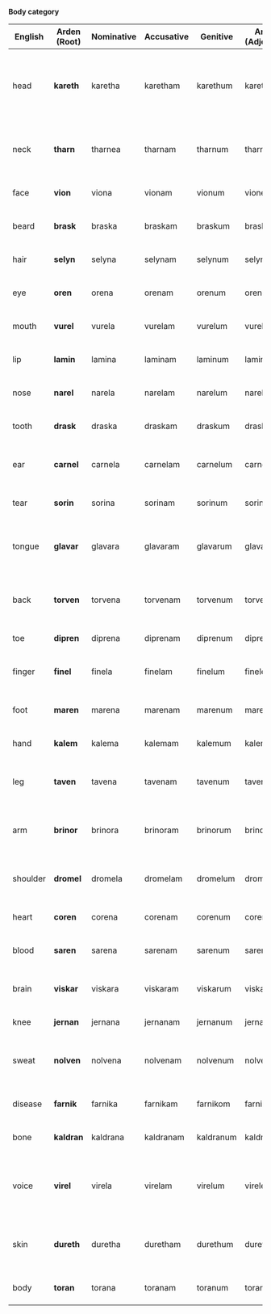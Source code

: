 **Body category**

| English | Arden (Root) | Nominative | Accusative | Genitive | Arden (Adjective) | Arden (Noun) | Notes / Etymology |
| ----- | ----- | ----- | ----- | ----- | ----- | ----- | ----- |
| head | **kareth** | karetha | karetham | karethum | karethel | kareth | Crown/root organ; reused root also found in “knife” (may revise for conflict) |
| neck | **tharn** | tharnea | tharnam | tharnum | tharnel | tharn | Slender, supportive; from *thread* and *spine* inspiration |
| face | **vion** | viona | vionam | vionum | vionel | vion | From *vision* and *expression* |
| beard | **brask** | braska | braskam | braskum | braskel | brask | Thick, bushy, and old-world |
| hair | **selyn** | selyna | selynam | selynum | selynel | selyn | Soft, thread-like phonology |
| eye | **oren** | orena | orenam | orenum | orenel | oren | From *or* (to see) \+ lens root |
| mouth | **vurel** | vurela | vurelam | vurelum | vurelel | vurel | Blending *voice* and *portal* |
| lip | **lamin** | lamina | laminam | laminum | laminel | lamin | Soft edge around the mouth |
| nose | **narel** | narela | narelam | narelum | narelel | narel | Rooted in air and scent |
| tooth | **drask** | draska | draskam | draskum | draskel | drask | Biting root; strong and direct |
| ear | **carnel** | carnela | carnelam | carnelum | carnelal | carnel | From *care* \+ *nerve*; hearing and perception |
| tear | **sorin** | sorina | sorinam | sorinum | sorinel | sorin | From *sorrow* and *drop* |
| tongue | **glavar** | glavara | glavaram | glavarum | glavarel | glavar | Lush, expressive root; connected to *gloss* |
| back | **torven** | torvena | torvenam | torvenum | torvenel | torven | Strength and support; from *torso* base |
| toe | **dipren** | diprena | diprenam | diprenum | diprenel | dipren | From *digit* \+ *tread* |
| finger | **finel** | finela | finelam | finelum | finelel | finel | Dexterity and touch; elegant form |
| foot | **maren** | marena | marenam | marenum | marenel | maren | Stable, foundational sound |
| hand | **kalem** | kalema | kalemam | kalemum | kalemel | kalem | Grasping root; flexible yet solid |
| leg | **taven** | tavena | tavenam | tavenum | tavenel | taven | Long, sturdy structure root |
| arm | **brinor** | brinora | brinoram | brinorum | brinorel | brinor | Power and reach; "bridge \+ inner strength" |
| shoulder | **dromel** | dromela | dromelam | dromelum | dromelel | dromel | From *drum* and *mound*; carries burden |
| heart | **coren** | corena | corenam | corenum | corenel | coren | Emotion and vitality root |
| blood | **saren** | sarena | sarenam | sarenum | sarenel | saren | Life-fluid, ancestral-sounding |
| brain | **viskar** | viskara | viskaram | viskarum | viskarel | viskar | From *vision* \+ *skull*; source of thought |
| knee | **jernan** | jernana | jernanam | jernanum | jernanel | jernan | Jointed and flexible root |
| sweat | **nolven** | nolvena | nolvenam | nolvenum | nolvenel | nolven | Physical exertion, liquid emission root |
| disease | **farnik** | farnika | farnikam | farnikom | farnikil | farnik | Foreign, invasive sound |
| bone | **kaldran** | kaldrana | kaldranam | kaldranum | kaldranel | kaldran | Cold, hard inner structure |
| voice | **virel** | virela | virelam | virelum | virelel | virel | Reused from "movie" and “vision”; may split if necessary |
| skin | **dureth** | duretha | duretham | durethum | durethel | dureth | From *durable* \+ *breath*; protective outer layer |
| body | **toran** | torana | toranam | toranum | toranel | toran | Full physical form; solid, simple root |
